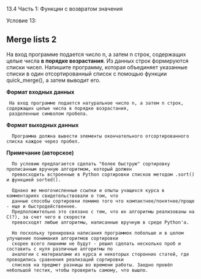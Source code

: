 13.4 Часть 1: Функции с возвратом значения

Условие 13:

## Merge lists 2 ##

На вход программе подается число n, а затем n строк, содержащих целые числа **в порядке возрастания**. Из данных строк формируются списки чисел. 
Напишите программу, которая объединяет указанные списки в один отсортированный список с помощью функции quick_merge(), а затем выводит его.

**Формат входных данных**

     На вход программе подается натуральное число n, а затем n строк, содержащих целые числа в порядке возрастания,
     разделенные символом пробела.
      
**Формат выходных данных**

      Программа должна вывести элементы окончательного отсортированного списка каждое через пробел.
            
**Примечание (авторское)**

      По условию предлагается сделать "более быструю" сортировку прописанным вручную алгоритмом, который должен 
      превосходить встроенные в Python сортировки списков методом .sort() и функцией sorted().

      Однако же многочисленные ссылки и опыты учащихся курса в комментариях свидетельствовали о том, что
      данные способы сортировки помимо того что компактнее/понятнее/проще - еще и быстродейственнее.
      Предположительно это связано с тем, что их алгоритмы реализованы на C(?), за счет чего в скорости 
      превосходят любые алгоритмы, написанные вручную в среде Python'а. 

      Но поскольку тренировка написания программок побольше и в целом улучшение понимания алгоритмов сортировки
      скорее всего лишними не будут - решил сделать несколько проб и составить с нуля различные алгоритмы по
      аналогии с материалами из курса и некоторых сторонних статей, где проводились сравнения реализаций сортировки
      списков на предмет разницы во времени работы. Заодно провёл небольшой тестик, чтобы проверить самому, что вышло.
